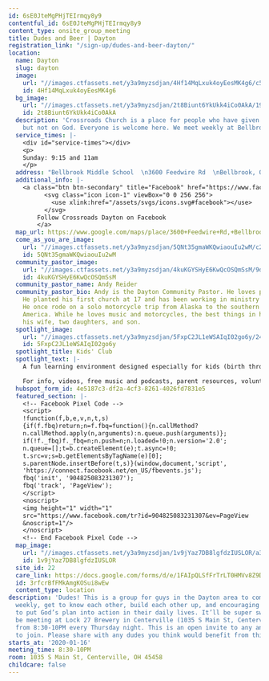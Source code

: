 ```yaml
---
id: 6sE0JteMgPHjTEIrmqy8y9
contentful_id: 6sE0JteMgPHjTEIrmqy8y9
content_type: onsite_group_meeting
title: Dudes and Beer | Dayton
registration_link: "/sign-up/dudes-and-beer-dayton/"
location:
  name: Dayton
  slug: dayton
  image:
    url: "//images.ctfassets.net/y3a9myzsdjan/4Hf14MqLxuk4oyEesMK4g6/c5bc4f3e01b163c32e4f076ce32433b7/crossroads-church-locations-dayton-new.jpg"
    id: 4Hf14MqLxuk4oyEesMK4g6
  bg_image:
    url: "//images.ctfassets.net/y3a9myzsdjan/2t8Biunt6YkUkk4iCo0AkA/19e98a2544e447d6b82452fb41a5f061/crossroads-church-dayton2-bg.jpg"
    id: 2t8Biunt6YkUkk4iCo0AkA
  description: 'Crossroads Church is a place for people who have given up on church
    but not on God. Everyone is welcome here. We meet weekly at Bellbrook Middle School. '
  service_times: |-
    <div id="service-times"></div>
    <p>
    Sunday: 9:15 and 11am
    </p>
  address: "Bellbrook Middle School  \n3600 Feedwire Rd  \nBellbrook, Ohio 45305  "
  additional_info: |-
    <a class="btn btn-secondary" title="Facebook" href="https://www.facebook.com/Crossroads-Dayton-1203146356490117/">
          <svg class="icon icon-1" viewBox="0 0 256 256">
            <use xlink:href="/assets/svgs/icons.svg#facebook"></use>
          </svg>
        Follow Crossroads Dayton on Facebook
        </a>
  map_url: https://www.google.com/maps/place/3600+Feedwire+Rd,+Bellbrook,+OH+45305/@39.6610788,-84.07405,17z/data=!3m1!4b1!4m5!3m4!1s0x884090772561659b:0x759cb909aa111d27!8m2!3d39.6610788!4d-84.0718613
  come_as_you_are_image:
    url: "//images.ctfassets.net/y3a9myzsdjan/5QNt35gmaWKQwiaouIu2wM/c284b9e2256d6a03aa1efa930235145e/crossroads-church-come-as-you-are2.jpg"
    id: 5QNt35gmaWKQwiaouIu2wM
  community_pastor_image:
    url: "//images.ctfassets.net/y3a9myzsdjan/4kuKGYSHyE6KwQcOSQmSsM/9dfd1bc623f8cc0900aaa6fa5e7fd413/crossroads-dayton-andy-reider2.jpg"
    id: 4kuKGYSHyE6KwQcOSQmSsM
  community_pastor_name: Andy Reider
  community_pastor_bio: Andy is the Dayton Community Pastor. He loves people and adventure.
    He planted his first church at 17 and has been working in ministry ever since.
    He once rode on a solo motorcycle trip from Alaska to the southern tip of South
    America. While he loves music and motorcycles, the best things in his life are
    his wife, two daughters, and son.
  spotlight_image:
    url: "//images.ctfassets.net/y3a9myzsdjan/5FxpC2JL1eWSAIqI02go6y/24ac9f9a75430bba5b73fcc48e45a136/crossroads-church-sites-kc2.jpg"
    id: 5FxpC2JL1eWSAIqI02go6y
  spotlight_title: Kids' Club
  spotlight_text: |-
    A fun learning environment designed especially for kids (birth through fifth grade). It’s free, totally secure, and don't worry-we'll let you know if your child needs you at any point during the service.

    For info, videos, free music and podcasts, parent resources, volunteer info, FAQ and contacts/directions, [check out Kids' Club](http://crossroadskidsclub.net/)
  hubspot_form_id: 4e5187c3-df2a-4cf3-8261-4026fd7831e5
  featured_section: |-
    <!-- Facebook Pixel Code -->
    <script>
    !function(f,b,e,v,n,t,s)
    {if(f.fbq)return;n=f.fbq=function(){n.callMethod?
    n.callMethod.apply(n,arguments):n.queue.push(arguments)};
    if(!f._fbq)f._fbq=n;n.push=n;n.loaded=!0;n.version='2.0';
    n.queue=[];t=b.createElement(e);t.async=!0;
    t.src=v;s=b.getElementsByTagName(e)[0];
    s.parentNode.insertBefore(t,s)}(window,document,'script',
    'https://connect.facebook.net/en_US/fbevents.js');
    fbq('init', '904825083231307');
    fbq('track', 'PageView');
    </script>
    <noscript>
    <img height="1" width="1"
    src="https://www.facebook.com/tr?id=904825083231307&ev=PageView
    &noscript=1"/>
    </noscript>
    <!-- End Facebook Pixel Code -->
  map_image:
    url: "//images.ctfassets.net/y3a9myzsdjan/1v9jYaz7DB8lgfdzIUSLOR/a3fdd853b984385adf257922ee493108/Screen_Shot_2019-11-15_at_2.36.28_PM.png"
    id: 1v9jYaz7DB8lgfdzIUSLOR
  site_id: 22
  care_link: https://docs.google.com/forms/d/e/1FAIpQLSfFrTrLT0HMVv8Z9DYdF9mYWJY1RVPboABnkv3zfeO5sIoH8Q/viewform
  id: 3rfcrBfFMkAmgKOSui8wEw
  content_type: location
description: 'Dudes! This is a group for guys in the Dayton area to come together
  weekly, get to know each other, build each other up, and encouraging each other
  to put God’s plan into action in their daily lives. It’ll be super sweet. We’ll
  be meeting at Lock 27 Brewery in Centerville (1035 S Main St, Centerville, OH 45458)
  from 8:30-10PM every Thursday night. This is an open invite to any and all who want
  to join. Please share with any dudes you think would benefit from this. '
starts_at: '2020-01-16'
meeting_time: 8:30-10PM
room: 1035 S Main St, Centerville, OH 45458
childcare: false
---
```


